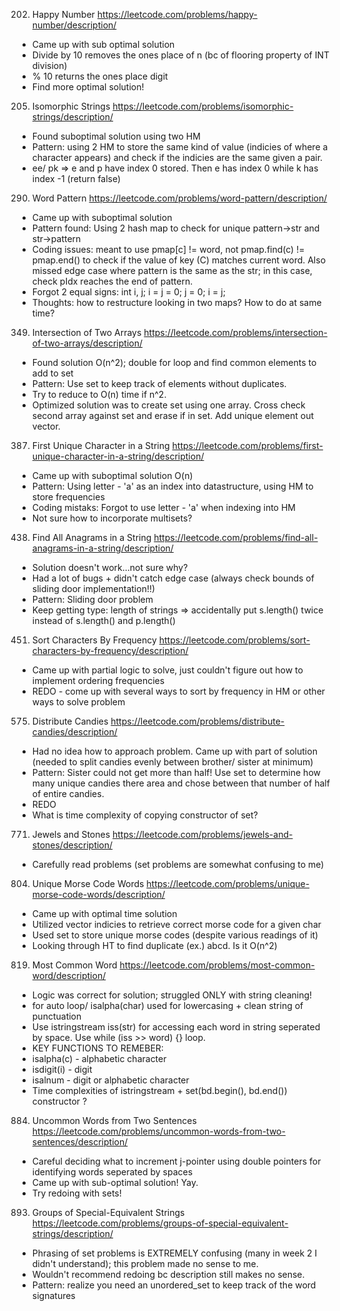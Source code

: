 202. Happy Number
https://leetcode.com/problems/happy-number/description/
- Came up with sub optimal solution
- Divide by 10 removes the ones place of n (bc of flooring property of INT division) 
- % 10 returns the ones place digit 
- Find more optimal solution!


205. Isomorphic Strings
https://leetcode.com/problems/isomorphic-strings/description/
- Found suboptimal solution using two HM
- Pattern: using 2 HM to store the same kind of value (indicies of where a character appears) and check if the indicies are the same given a pair.
- ee/ pk => e and p have index 0 stored. Then e has index 0 while k has index -1 (return false)


290. Word Pattern
https://leetcode.com/problems/word-pattern/description/
- Came up with suboptimal solution 
- Pattern found: Using 2 hash map to check for unique pattern->str and str->pattern 
- Coding issues: meant to use pmap[c] != word, not pmap.find(c) != pmap.end() to check if the value of key (C) matches current word. Also missed edge case where pattern is the same as the str; in this case, check pIdx reaches the end of pattern. 
- Forgot 2 equal signs: 
int i, j;
i = j = 0;
j = 0;
i = j;
- Thoughts: how to restructure looking in two maps? How to do at same time? 


349. Intersection of Two Arrays
https://leetcode.com/problems/intersection-of-two-arrays/description/
- Found solution O(n^2); double for loop and find common elements to add to set
- Pattern: Use set to keep track of elements without duplicates. 
- Try to reduce to O(n) time if n^2.
- Optimized solution was to create set using one array. Cross check second array against set and erase if in set. Add unique element out vector. 


387. First Unique Character in a String
https://leetcode.com/problems/first-unique-character-in-a-string/description/
- Came up with suboptimal solution O(n)
- Pattern: Using letter - 'a' as an index into datastructure, using HM to store frequencies
- Coding mistaks: Forgot to use letter - 'a' when indexing into HM
- Not sure how to incorporate multisets? 


438. Find All Anagrams in a String
https://leetcode.com/problems/find-all-anagrams-in-a-string/description/
- Solution doesn't work...not sure why? 
- Had a lot of bugs + didn't catch edge case (always check bounds of sliding door implementation!!)
- Pattern: Sliding door problem 
- Keep getting type: length of strings => accidentally put s.length() twice instead of s.length() and p.length()


451. Sort Characters By Frequency
https://leetcode.com/problems/sort-characters-by-frequency/description/
- Came up with partial logic to solve, just couldn't figure out how to implement ordering frequencies
- REDO - come up with several ways to sort by frequency in HM or other ways to solve problem 


575. Distribute Candies
https://leetcode.com/problems/distribute-candies/description/
- Had no idea how to approach problem. Came up with part of solution (needed to split candies evenly between brother/ sister at minimum) 
- Pattern: Sister could not get more than half! Use set to determine how many unique candies there area and chose between that number of half of entire candies. 
- REDO
- What is time complexity of copying constructor of set? 


771. Jewels and Stones
https://leetcode.com/problems/jewels-and-stones/description/
- Carefully read problems (set problems are somewhat confusing to me)


804. Unique Morse Code Words
https://leetcode.com/problems/unique-morse-code-words/description/
- Came up with optimal time solution
- Utilized vector indicies to retrieve correct morse code for a given char 
- Used set to store unique morse codes (despite various readings of it) 
- Looking through HT to find duplicate (ex.) abcd. Is it O(n^2)


819. Most Common Word
https://leetcode.com/problems/most-common-word/description/
- Logic was correct for solution; struggled ONLY with string cleaning! 
- for auto loop/ isalpha(char) used for lowercasing + clean string of punctuation
- Use istringstream iss(str) for accessing each word in string seperated by space. Use while (iss >> word) {} loop. 
- KEY FUNCTIONS TO REMEBER: 
- isalpha(c) - alphabetic character 
- isdigit(i) - digit
- isalnum - digit or alphabetic character 
- Time complexities of istringstream + set(bd.begin(), bd.end()) constructor ? 


884. Uncommon Words from Two Sentences
https://leetcode.com/problems/uncommon-words-from-two-sentences/description/
- Careful deciding what to increment j-pointer using double pointers for identifying words seperated by spaces
- Came up with sub-optimal solution! Yay. 
- Try redoing with sets!


893. Groups of Special-Equivalent Strings
https://leetcode.com/problems/groups-of-special-equivalent-strings/description/
- Phrasing of set problems is EXTREMELY confusing (many in week 2 I didn't understand); this problem made no sense to me.
- Wouldn't recommend redoing bc description still makes no sense. 
- Pattern: realize you need an unordered_set to keep track of the word signatures


